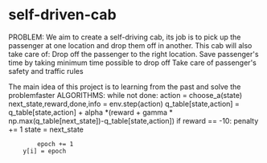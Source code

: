 # self-driven-cab
PROBLEM:
We aim to create a self-driving cab, its job is to pick up the passenger at one location and drop them off in another. This cab will also take care of:
Drop off the passenger to the right location.
Save passenger's time by taking minimum time possible to drop off
Take care of passenger's safety and traffic rules

The main idea of this project is to learning from the past and solve the problemfaster
ALGORITHMS:
        while not done:
            action = choose_a(state)
            next_state,reward,done,info = env.step(action)
            q_table[state,action] = q_table[state,action] + alpha *(reward + gamma * np.max(q_table[next_state])-q_table[state,action])
            if reward == -10:
                penalty += 1
            state = next_state
     
      
            epoch += 1
        y[i] = epoch 
